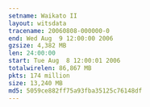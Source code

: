 ```yaml
---
setname: Waikato II
layout: witsdata
tracename: 20060808-000000-0
end: Wed Aug  9 12:00:00 2006
gzsize: 4,382 MB
len: 24:00:00
start: Tue Aug  8 12:00:01 2006
totalwirelen: 86,867 MB
pkts: 174 million
size: 13,240 MB
md5: 5059ce882ff75a93fba35125c76148df
---
```

